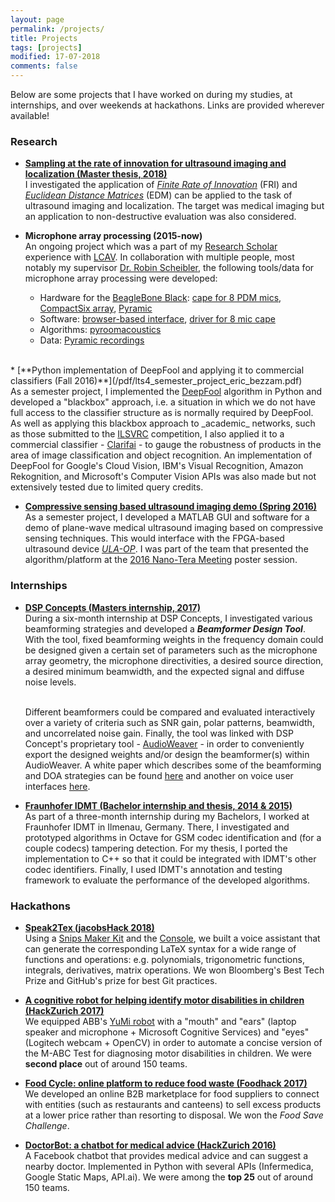 ```yaml
---
layout: page
permalink: /projects/
title: Projects
tags: [projects]
modified: 17-07-2018
comments: false
---
```


Below are some projects that I have worked on during my studies, at internships, and over weekends at hackathons. Links are provided wherever available!


### Research

* [**Sampling at the rate of innovation for ultrasound imaging and localization (Master thesis, 2018)**](https://github.com/ebezzam/frius)<br>
I investigated the application of [_Finite Rate of Innovation_](https://ieeexplore.ieee.org/document/1003065/) (FRI) and [_Euclidean Distance Matrices_](https://arxiv.org/pdf/1502.07541.pdf) (EDM) can be applied to the task of ultrasound imaging and localization.  The target was medical imaging but an application to non-destructive evaluation was also considered.

* **Microphone array processing (2015-now)**<br>
An ongoing project which was a part of my [Research Scholar](https://ic.epfl.ch/ResearchScholars) experience with [LCAV](https://lcav.epfl.ch/). In collaboration with multiple people, most notably my supervisor <a href="http://www.robinscheibler.org/" target="_blank">Dr. Robin Scheibler</a>, the following tools/data for microphone array processing were developed:
    * Hardware for the [BeagleBone Black](https://beagleboard.org/black): [cape for 8 PDM mics](https://github.com/fakufaku/kurodako), [CompactSix array](https://github.com/LCAV/CompactSix), [Pyramic](https://github.com/LCAV/Pyramic)
    * Software: [browser-based interface](https://github.com/LCAV/easy-dsp), [driver for 8 mic cape](https://github.com/Scrashdown/PRU-Audio-Processing)
    * Algorithms: [pyroomacoustics](https://github.com/LCAV/pyroomacoustics)
    * Data: [Pyramic recordings](https://zenodo.org/record/1209005#.W05WVNgzab8)  
<br />
* [**Python implementation of DeepFool and applying it to commercial classifiers (Fall 2016)**](/pdf/lts4_semester_project_eric_bezzam.pdf)<br>
As a semester project, I implemented the <a href="https://arxiv.org/abs/1511.04599" target="_blank">DeepFool</a> algorithm in Python and developed a "blackbox" approach, i.e. a situation in which we do not have full access to the classifier structure as is normally required by DeepFool. As well as applying this blackbox approach to _academic_ networks, such as those submitted to the <a href="http://www.image-net.org/challenges/LSVRC/" target="_blank">ILSVRC</a> competition, I also applied it to a commercial classifier - <a href="https://www.clarifai.com/" target="_blank">Clarifai</a> - to gauge the robustness of products in the area of image classification and object recognition. An implementation of DeepFool for Google's Cloud Vision, IBM's Visual Recognition, Amazon Rekognition, and Microsoft's Computer Vision APIs was also made but not extensively tested due to limited query credits.

* [**Compressive sensing based ultrasound imaging demo (Spring 2016)**](/pdf/lts5_semester_project_eric_bezzam.pdf)<br>
As a semester project, I developed a MATLAB GUI and software for a demo of plane-wave medical ultrasound imaging based on compressive sensing techniques. This would interface with the FPGA-based ultrasound device <a href="http://ieeexplore.ieee.org/stamp/stamp.jsp?arnumber=7468550" target="_blank">_ULA-OP_</a>. I was part of the team that presented the algorithm/platform at the <a href="http://www.nano-tera.ch/pdf/posters2016/UltrasoundToGo250.pdf" target="_blank">2016 Nano-Tera Meeting</a> poster session.

### Internships

* [**DSP Concepts (Masters internship, 2017)**](https://dspconcepts.com/)<br>
During a six-month internship at DSP Concepts, I investigated various beamforming strategies and developed a **_Beamformer Design Tool_**. With the tool, fixed beamforming weights in the frequency domain could be designed given a certain set of parameters such as the microphone array geometry, the microphone directivities, a desired source direction, a desired minimum beamwidth, and the expected signal and diffuse noise levels.  

    <br>
    Different beamformers could be compared and evaluated interactively over a variety of criteria such as SNR gain, polar patterns, beamwidth, and uncorrelated noise gain. Finally, the tool was linked with DSP Concept's proprietary tool - <a href="https://dspconcepts.com/solutions/audio-weaver" target="_blank">AudioWeaver</a> - in order to conveniently export the designed weights and/or design the beamformer(s) within AudioWeaver. A white paper which describes some of the beamforming and DOA strategies can be found <a href="https://dspconcepts.com/sites/default/files/voice_ui_part2.pdf" target="_blank">here</a> and another on voice user interfaces <a href="https://dspconcepts.com/sites/default/files/fundamentals_of_voice_ui.pdf" target="_blank">here</a>.

* [**Fraunhofer IDMT (Bachelor internship and thesis, 2014 & 2015)**](https://www.idmt.fraunhofer.de/en.html)<br>
As part of a three-month internship during my Bachelors, I worked at Fraunhofer IDMT in Ilmenau, Germany. There, I investigated and prototyped algorithms in Octave for GSM codec identification and (for a couple codecs) tampering detection. For my thesis, I ported the implementation to C++ so that it could be integrated with IDMT's other codec identifiers. Finally, I used IDMT's annotation and testing framework to evaluate the performance of the developed algorithms.


### Hackathons

* [**Speak2Tex (jacobsHack 2018)**](https://devpost.com/software/speak2tex)<br>
Using a [Snips Maker Kit](https://makers.snips.ai/kit/) and the [Console](http://console.snips.ai), we built a voice assistant that can generate the corresponding LaTeX syntax for a wide range of functions and operations: e.g. polynomials, trigonometric functions, integrals, derivatives, matrix operations. We won Bloomberg's Best Tech Prize and GitHub's prize for best Git practices.

* [**A cognitive robot for helping identify motor disabilities in children (HackZurich 2017)**](https://devpost.com/software/jred)<br>
We equipped ABB's [YuMi robot](https://new.abb.com/products/robotics/industrial-robots/yumi) with a "mouth" and "ears" (laptop speaker and microphone + Microsoft Cognitive Services) and "eyes" (Logitech webcam + OpenCV) in order to automate a concise version of the M-ABC Test for diagnosing motor disabilities in children. We were **second place** out of around 150 teams.

* [**Food Cycle: online platform to reduce food waste (Foodhack 2017)**](https://youtu.be/WgaTlFW-41Q)<br>
We developed an online B2B marketplace for food suppliers to connect with entities (such as restaurants and canteens) to sell excess products at a lower price rather than resorting to disposal. We won the _Food Save Challenge_.

* [**DoctorBot: a chatbot for medical advice (HackZurich 2016)**](https://github.com/ebezzam/DoctorBot)<br>
A Facebook chatbot that provides medical advice and can suggest a nearby doctor. Implemented in Python with several APIs (Infermedica, Google Static Maps, API.ai). We were among the **top 25** out of around 150 teams.


<!-- ### Select course projects

* **Embedded Systems**<br>

* **PCML 2**<br>

* **PCML 1**<br> -->



